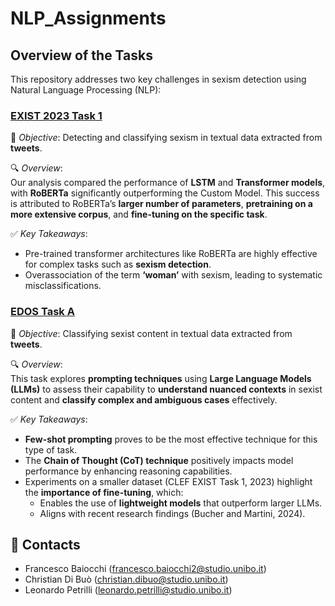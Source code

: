 # NLP_Assignments

## Overview of the Tasks

This repository addresses two key challenges in sexism detection using Natural Language Processing (NLP):

### **[EXIST 2023 Task 1](https://nlp.uned.es/exist2023/)**  

🌟 *Objective*: Detecting and classifying sexism in textual data extracted from **tweets**.  

🔍 *Overview*:  
Our analysis compared the performance of **LSTM** and **Transformer models**, with **RoBERTa** significantly outperforming the Custom Model. This success is attributed to RoBERTa’s **larger number of parameters**, **pretraining on a more extensive corpus**, and **fine-tuning on the specific task**.  

✅ *Key Takeaways*:  
- Pre-trained transformer architectures like RoBERTa are highly effective for complex tasks such as **sexism detection**.  
- Overassociation of the term **‘woman’** with sexism, leading to systematic misclassifications.  

### **[EDOS Task A](https://github.com/rewire-online/edos)**  

🌟 *Objective*: Classifying sexist content in textual data extracted from **tweets**.  

🔍 *Overview*:  
This task explores **prompting techniques** using **Large Language Models (LLMs)** to assess their capability to **understand nuanced contexts** in sexist content and **classify complex and ambiguous cases** effectively.  

✅ *Key Takeaways*:  
- **Few-shot prompting** proves to be the most effective technique for this type of task.  
- The **Chain of Thought (CoT) technique** positively impacts model performance by enhancing reasoning capabilities.  
- Experiments on a smaller dataset (CLEF EXIST Task 1, 2023) highlight the **importance of fine-tuning**, which:  
  - Enables the use of **lightweight models** that outperform larger LLMs.  
  - Aligns with recent research findings (Bucher and Martini, 2024).  


## 📩 Contacts

- Francesco Baiocchi ([francesco.baiocchi2@studio.unibo.it](mailto:francesco.baiocchi2@studio.unibo.it))  
- Christian Di Buò ([christian.dibuo@studio.unibo.it](mailto:christian.dibuo@studio.unibo.it))  
- Leonardo Petrilli ([leonardo.petrilli@studio.unibo.it](mailto:leonardo.petrilli@studio.unibo.it))  

